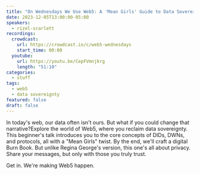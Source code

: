 ```yaml
---
title: "On Wednesdays We Use Web5: A 'Mean Girls' Guide to Data Sovereignty"
date: 2023-12-05T13:00:00-05:00
speakers:
  - rizel-scarlett
recordings:
  crowdcast:
    url: https://crowdcast.io/c/web5-wednesdays
    start_time: 00:00
  youtube:
    url: https://youtu.be/CepFVmnjkrg
    length: "51:10"
categories:
  - stuff
tags:
  - web5
  - data sovereignty
featured: false
draft: false
---
```


In today's web, our data often isn't ours. But what if you could change that narrative?Explore the world of Web5, where you reclaim data sovereignty. This beginner's talk introduces you to the core concepts of DIDs, DWNs, and protocols, all with a "Mean Girls" twist. By the end, we'll craft a digital Burn Book. But unlike Regina George's version, this one's all about privacy. Share your messages, but only with those you truly trust.

Get in. We're making Web5 happen.
